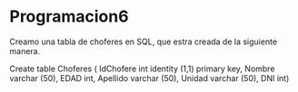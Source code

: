 # Programacion6


Creamo una tabla de choferes en SQL, que estra creada de la siguiente manera.

Create table Choferes (
IdChofere int identity (1,1) primary key,
Nombre varchar (50),
EDAD int,
Apellido varchar (50),
Unidad varchar (50),
DNI int)
